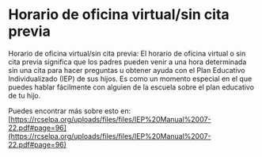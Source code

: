 # Horario de oficina virtual/sin cita previa
Horario de oficina virtual/sin cita previa: El horario de oficina virtual o sin cita previa significa que los padres pueden venir a una hora determinada sin una cita para hacer preguntas u obtener ayuda con el Plan Educativo Individualizado (IEP) de sus hijos. Es como un momento especial en el que puedes hablar fácilmente con alguien de la escuela sobre el plan educativo de tu hijo.

Puedes encontrar más sobre esto en: [https://rcselpa.org/uploads/files/files/IEP%20Manual%2007-22.pdf#page=96](https://rcselpa.org/uploads/files/files/IEP%20Manual%2007-22.pdf#page=96)
